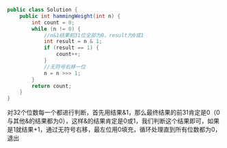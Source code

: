 ```java
public class Solution {
    public int hammingWeight(int n) {
        int count = 0;
        while (n != 0) {
            //n&1结果前31位全部为0，result为0或1
            int result = n & 1;
            if (result == 1) {
                count++;
            }
            //无符号右移一位
            n = n >>> 1;
        }
        return count;
    }
}
```

对32个位数每一个都进行判断，首先用结果&1，那么最终结果的前31肯定是0（0与其他&的结果都为0），这样&的结果肯定是0或1，我们判断这个结果即可，如果是1就结果+1，通过无符号右移，最左位用0填充，循环处理直到所有位数都为0，退出